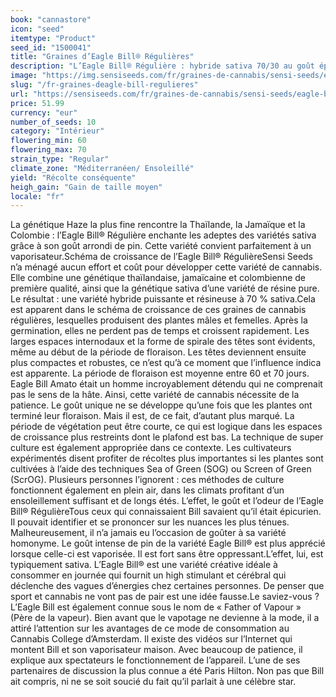 ```yaml
---
book: "cannastore"
icon: "seed"
itemtype: "Product"
seed_id: "1500041"
title: "Graines d’Eagle Bill® Régulières"
description: "L’Eagle Bill® Régulière : hybride sativa 70/30 au goût épicé de pin. Période de floraison : entre 60 et 70 jours. High : stimulant et cérébral."
image: "https://img.sensiseeds.com/fr/graines-de-cannabis/sensi-seeds/eagle-bill-image.png"
slug: "/fr-graines-deagle-bill-regulieres"
url: "https://sensiseeds.com/fr/graines-de-cannabis/sensi-seeds/eagle-bill?a_aid=cannastore"
price: 51.99
currency: "eur"
number_of_seeds: 10
category: "Intérieur"
flowering_min: 60
flowering_max: 70
strain_type: "Regular"
climate_zone: "Méditerranéen/ Ensoleillé"
yield: "Récolte conséquente"
heigh_gain: "Gain de taille moyen"
locale: "fr"
---
```

La génétique Haze la plus fine rencontre la Thaïlande, la Jamaïque et la Colombie : l’Eagle Bill® Régulière enchante les adeptes des variétés sativa grâce à son goût arrondi de pin. Cette variété convient parfaitement à un vaporisateur.Schéma de croissance de l’Eagle Bill® RégulièreSensi Seeds n’a ménagé aucun effort et coût pour développer cette variété de cannabis. Elle combine une génétique thaïlandaise, jamaïcaine et colombienne de première qualité, ainsi que la génétique sativa d’une variété de résine pure. Le résultat : une variété hybride puissante et résineuse à 70 % sativa.Cela est apparent dans le schéma de croissance de ces graines de cannabis régulières, lesquelles produisent des plantes mâles et femelles. Après la germination, elles ne perdent pas de temps et croissent rapidement. Les larges espaces internodaux et la forme de spirale des têtes sont évidents, même au début de la période de floraison. Les têtes deviennent ensuite plus compactes et robustes, ce n’est qu’à ce moment que l’influence indica est apparente. La période de floraison est moyenne entre 60 et 70 jours. Eagle Bill Amato était un homme incroyablement détendu qui ne comprenait pas le sens de la hâte. Ainsi, cette variété de cannabis nécessite de la patience. Le goût unique ne se développe qu’une fois que les plantes ont terminé leur floraison. Mais il est, de ce fait, d’autant plus marqué. La période de végétation peut être courte, ce qui est logique dans les espaces de croissance plus restreints dont le plafond est bas. La technique de super culture est également appropriée dans ce contexte. Les cultivateurs expérimentés disent profiter de récoltes plus importantes si les plantes sont cultivées à l’aide des techniques Sea of Green (SOG) ou Screen of Green (ScrOG). Plusieurs personnes l’ignorent : ces méthodes de culture fonctionnent également en plein air, dans les climats profitant d’un ensoleillement suffisant et de longs étés. L’effet, le goût et l’odeur de l’Eagle Bill® RégulièreTous ceux qui connaissaient Bill savaient qu’il était épicurien. Il pouvait identifier et se prononcer sur les nuances les plus ténues. Malheureusement, il n’a jamais eu l’occasion de goûter à sa variété homonyme. Le goût intense de pin de la variété Eagle Bill® est plus apprécié lorsque celle-ci est vaporisée. Il est fort sans être oppressant.L’effet, lui, est typiquement sativa. L’Eagle Bill® est une variété créative idéale à consommer en journée qui fournit un high stimulant et cérébral qui déclenche des vagues d’énergies chez certaines personnes. De penser que sport et cannabis ne vont pas de pair est une idée fausse.Le saviez-vous ?L’Eagle Bill est également connue sous le nom de « Father of Vapour » (Père de la vapeur). Bien avant que le vapotage ne devienne à la mode, il a attiré l’attention sur les avantages de ce mode de consommation au Cannabis College d’Amsterdam. Il existe des vidéos sur l’Internet qui montent Bill et son vaporisateur maison. Avec beaucoup de patience, il explique aux spectateurs le fonctionnement de l’appareil. L’une de ses partenaires de discussion la plus connue a été Paris Hilton. Non pas que Bill ait compris, ni ne se soit soucié du fait qu’il parlait à une célèbre star.
